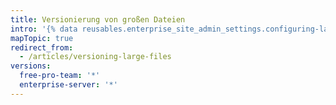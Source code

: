 ```yaml
---
title: Versionierung von großen Dateien
intro: '{% data reusables.enterprise_site_admin_settings.configuring-large-file-storage-short-description %}'
mapTopic: true
redirect_from:
  - /articles/versioning-large-files
versions:
  free-pro-team: '*'
  enterprise-server: '*'
---
```


